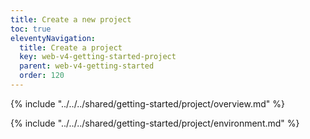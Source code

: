 ```yaml
---
title: Create a new project
toc: true
eleventyNavigation:
  title: Create a project
  key: web-v4-getting-started-project
  parent: web-v4-getting-started
  order: 120
---
```


<!-- Overview -->
{% include "../../../shared/getting-started/project/overview.md" %}

<!-- Environment -->
{% include "../../../shared/getting-started/project/environment.md" %}


